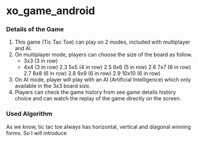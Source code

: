 # xo_game_android

### Details of the Game
1. This game (Tic Tac Toe) can play on 2 modes, included with multiplayer and AI.
2. On multiplayer mode, players can choose the size of the board as follow.
   - 3x3 (3 in row)
   - 4x4 (3 in row)
   2.3 5x5 (4 in row)
   2.5 6x6 (5 in row)
   2.6 7x7 (6 in row)
   2.7 8x8 (6 in row)
   2.8 9x9 (6 in row)
   2.9 10x10 (6 in row)
3. On AI mode, player will play with an AI (Artificial Intelligence) which only available in the 3x3 board size.
4. Players can check the game history from see game details history choice and can watch the replay of the game directly on the screen.

### Used Algorithm
As we know, tic tac toe always has horizontal, vertical and diagonal winning forms. So I will introduce
